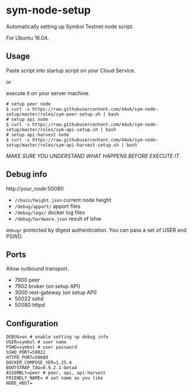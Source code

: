 # sym-node-setup

Automatically setting up Symbol Testnet node script.

For Ubuntu 16.04.


## Usage

Paste script into startup script on your Cloud Service.

or

execute it on your server machine.

```shell
# setup peer node
$ curl -s https://raw.githubusercontent.com/44uk/sym-node-setup/master/roles/sym-peer-setup.sh | bash
# setup api node
$ curl -s https://raw.githubusercontent.com/44uk/sym-node-setup/master/roles/sym-api-setup.sh | bash
# setup api-harvest node
$ curl -s https://raw.githubusercontent.com/44uk/sym-node-setup/master/roles/sym-api-harvest-setup.sh | bash
```

*MAKE SURE YOU UNDERSTAND WHAT HAPPENS BEFORE EXECUTE IT.*


## Debug info

http://_your_node_:50080

- `/chain/height.json` current node height
- `/debug/apport/` apport files
- `/debug/logs/` docker log files
- `/debug/hardware.json` result of lshw

`debug/` protected by digest authentication.
You can pass a set of USER and PSWD.


## Ports

Allow outbound transport.

- 7900 peer
- 7902 broker (on setup API)
- 3000 rest-gateway (on setup API)
- 50022 sshd
- 50080 httpd


## Configuration

```shell
DEBUG=on # enable setting up debug info
USER=symbol # user name
PSWD=symbol # user password
SSHD_PORT=50022
HTTPD_PORT=50080
DOCKER_COMPOSE_VER=1.25.4
BOOTSTRAP_TAG=0.9.2.1-beta4
ASSEMBLY=peer # peer, api, api-harvest
FRIENDLY_NAME= # set name as you like
NODE_HOST=
```
